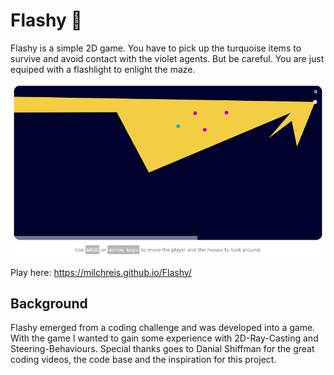 # Flashy 🔦

Flashy is a simple 2D game. You have to pick up the turquoise items to survive and avoid contact with the violet agents.
But be careful. You are just equiped with a flashlight to enlight the maze.

![flashy-screenshot](https://github.com/Milchreis/Flashy/blob/master/screenshot.png)

Play here: https://milchreis.github.io/Flashy/

## Background

Flashy emerged from a coding challenge and was developed into a game. With the game I wanted to gain some experience with 2D-Ray-Casting and Steering-Behaviours. 
Special thanks goes to Danial Shiffman for the great coding videos, the code base and the inspiration for this project.
